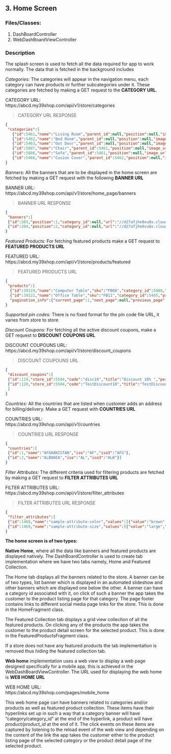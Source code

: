 ## 3. Home Screen

### Files/Classes:

1. DashBoardController
2. WebDashBoardViewController


### Description

The splash screen is used to fetch all the data required for app to work normally. The data that is fetched in the background includes


*Categories:* The categories will appear in the navigation menu, each category can have products or further subcategories under it. These categories are fetched by making a GET request to the **CATEGORY URL**.

<aside class="notice">
CATEGORY URL:<br/>
https://abcd.my39shop.com/api/v1/store/categories
</aside>


> CATEGORY URL RESPONSE

```json
{
 "categories":[
   {"id":5461,"name":"Living Room","parent_id":null,"position":null,"image_url":null},
   {"id":5462,"name":"Bed Room","parent_id":null,"position":null,"image_url":null},
   {"id":5463,"name":"Out Door","parent_id":null,"position":null,"image_url":null},
   {"id":5887,"name":"Chair","parent_id":5461,"position":null,"image_url":null},
   {"id":5886,"name":"Sofa","parent_id":5461,"position":null,"image_url":null},
   {"id":5466,"name":"Cusion Cover","parent_id":5462,"position":null,"image_url":null}]
}
```


*Banners:* All the banners that are to be displayed in the home screen are fetched by making a GET request with the following **BANNER URL** 

<aside class="notice">
BANNER URL:<br/>
https://abcd.my39shop.com/api/v1/store/home_page/banners
</aside>

> BANNER URL RESPONSE

```json
{
 "banners":[
 {"id":203,"position":1,"category_id":null,"url":"//d27afjhe0vu8x.cloudfront.net/store_5675/mobile/banners/203/banner01.png","is_list":true,"dimensions":null},
 {"id":204,"position":2,"category_id":null,"url":"//d27afjhe0vu8x.cloudfront.net/store_5675/mobile/banners/204/banner01.png","is_list":true,"dimensions":null}]
}
```


*Featured Products:*  For fetching featured products make a GET request to **FEATURED PRODUCTS URL**

<aside class="notice">
FEATURED URL:<br/>
https://abcd.my39shop.com/api/v1/store/products/featured
</aside>

> FEATURED PRODUCTS URL

```json
{
 "products":[
  {"id":39119,"name":"Computer Table","sku":"FB08","category_id":5888,"price":"2000.0","previous_price":"2200.0","url":"/products/computer-table-2","product_image_url":"//d27afjhe0vu8x.cloudfront.net/store_5675/products/81441/steelodra-office-table_list.jpg","track_quantity":false,"quantity":1,"minimum_stock_level":0,"created_at":"2016-08-16T03:57:31.000Z","images":[],"options":[],"variants":[]},
  {"id":39122,"name":"Office Table","sku":"FB11","category_id":5465,"price":"600.0","previous_price":null,"url":"/products/office-table","product_image_url":"//d27afjhe0vu8x.cloudfront.net/store_5675/products/73510/modular-office-furniture_list.jpg","track_quantity":false,"quantity":1,"minimum_stock_level":0,"created_at":"2016-08-16T04:03:37.000Z","images":[],"options":[],"variants":[]}],
  "pagination_info":{"current_page":1,"next_page":null,"previous_page":null,"total_pages":1,"total_entries":9}
}
```


*Supported pin codes:* There is no fixed format for the pin code file URL, it varies from store to store


*Discount Coupons:* For fetching all the active discount coupons, make a GET request to **DISCOUNT COUPONS URL**

<aside class="notice">
DISCOUNT COUPOUNS URL:<br/>
https://abcd.my39shop.com/api/v1/store/discount_coupons
</aside>

> DISCOUNT COUPOUNS URL

```json
{
 "discount_coupons":[
 {"id":119,"store_id":5504,"code":"disc10","title":"Discount 10% ","percentage":10.0,"flat_rate":null,"expires_on":"2016-03-24","product_category":null,"product_sku":"PURE-LINE-102","created_at":"2016-03-18T15:29:30.000Z","updated_at":"2016-03-21T07:05:24.000Z","purchase_limit":null,"usage_limit":null},
 {"id":120,"store_id":5504,"code":"TestDiscount10","title":"TestDiscount10","percentage":10.0,"flat_rate":null,"expires_on":"2016-06-08","product_category":null,"product_sku":null,"created_at":"2016-03-23T15:50:51.000Z","updated_at":"2016-06-07T08:16:14.000Z","purchase_limit":null,"usage_limit":null}
 ]
}
```


*Countries:* All the countries that are listed when customer adds an address for billing/delivery. Make a GET request with **COUNTRIES URL**

<aside class="notice">
COUNTRIES URL:<br/>
https://abcd.my39shop.com/api/v1/countries
</aside>

> COUNTRIES URL RESPONSE

```json
{
 "countries":[
 {"id":1,"name":"AFGHANISTAN","iso":"AF","iso3":"AFG"},
 {"id":2,"name":"ALBANIA","iso":"AL","iso3":"ALB"}]
}
```


*Filter Attributes:* The different criteria used for filtering products are fetched by making a GET request to **FILTER ATTRIBUTES URL**

<aside class="notice">
FILTER ATTRIBUTES URL:<br/>
https://abcd.my39shop.com/api/v1/store/filter_attributes
</aside>

> FILTER ATTRIBUTES URL RESPONSE

```json
{
 "filter_attributes":[
 {"id":1468,"name":"sample-attribute-color","values":[{"value":"brown","attribute_index":"sample_attribute_color_brown"}]},
 {"id":1469,"name":"sample-attribute-size","values":[{"value":"large","attribute_index":"sample_attribute_size_large"}]}]
}
```


**The home screen is of two types:**

**Native Home**, where all the data like banners and featured products are displayed natively. The DashBoardController is used to create tab implementation where we have two tabs namely, Home and Featured Collection. 

The Home tab displays all the banners related to the store. A banner can be of two types, list banner which is displayed in an automated slideshow and other banners which are displayed one below the other. A banner can have a category id associated with it, on click of such a banner the app takes the customer to the product listing page for that category.
The page footer contains links to different social media page links for the store. This is done in the HomeFragment class.
 
The Featured Collection tab displays a grid view collection of all the featured products. On clicking any of the products the app takes the customer to the product detail screen for the selected product. This is done in the FeaturedProductsFragment class.

If a store does not have any featured products the tab implementation is removed thus hiding the featured collection tab.

**Web home** implementation uses a web view to display a web page designed specifically for a mobile app, this is achieved in the WebDashBoardViewController. The URL used for displaying the web home is **WEB HOME URL**

<aside class="notice">
WEB HOME URL:<br/>
https://abcd.my39shop.com/pages/mobile_home
</aside>

This web home page can have banners related to categories and/or products as well as featured product collection. These items have their hyperlinks set up in such a way that a category banner will have “category/category_id” at the end of the hyperlink, a product will have *product/product_id* at the end of it. The click events on these items are captured by listening to the reload event of the web view and depending on the content of the link the app takes the customer either to the product listing page of the selected category or the product detail page of the selected product.
